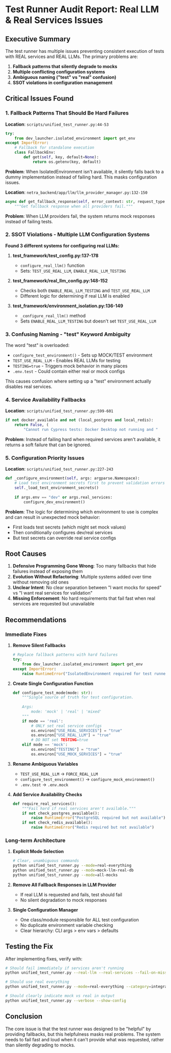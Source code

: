 # Test Runner Audit Report: Real LLM & Real Services Issues

## Executive Summary
The test runner has multiple issues preventing consistent execution of tests with REAL services and REAL LLMs. The primary problems are:
1. **Fallback patterns that silently degrade to mocks**
2. **Multiple conflicting configuration systems** 
3. **Ambiguous naming ("test" vs "real" confusion)**
4. **SSOT violations in configuration management**

## Critical Issues Found

### 1. Fallback Patterns That Should Be Hard Failures

**Location**: `scripts/unified_test_runner.py:44-53`
```python
try:
    from dev_launcher.isolated_environment import get_env
except ImportError:
    # Fallback for standalone execution
    class FallbackEnv:
        def get(self, key, default=None):
            return os.getenv(key, default)
```
**Problem**: When IsolatedEnvironment isn't available, it silently falls back to a dummy implementation instead of failing hard. This masks configuration issues.

**Location**: `netra_backend/app/llm/llm_provider_manager.py:132-150`
```python
async def get_fallback_response(self, error_context: str, request_type: str) -> Dict[str, Any]:
    """Get fallback response when all providers fail."""
```
**Problem**: When LLM providers fail, the system returns mock responses instead of failing tests.

### 2. SSOT Violations - Multiple LLM Configuration Systems

**Found 3 different systems for configuring real LLMs:**

1. **test_framework/test_config.py:137-178**
   - `configure_real_llm()` function
   - Sets: `TEST_USE_REAL_LLM`, `ENABLE_REAL_LLM_TESTING`

2. **test_framework/real_llm_config.py:148-152**  
   - Checks both `ENABLE_REAL_LLM_TESTING` and `TEST_USE_REAL_LLM`
   - Different logic for determining if real LLM is enabled

3. **test_framework/environment_isolation.py:136-149**
   - `_configure_real_llm()` method
   - Sets `ENABLE_REAL_LLM_TESTING` but doesn't set `TEST_USE_REAL_LLM`

### 3. Confusing Naming - "test" Keyword Ambiguity

The word "test" is overloaded:
- `configure_test_environment()` - Sets up MOCK/TEST environment
- `TEST_USE_REAL_LLM` - Enables REAL LLMs for testing
- `TESTING=true` - Triggers mock behavior in many places
- `.env.test` - Could contain either real or mock configs

This causes confusion where setting up a "test" environment actually disables real services.

### 4. Service Availability Fallbacks

**Location**: `scripts/unified_test_runner.py:599-601`
```python
if not docker_available and not (local_postgres and local_redis):
    return False, (
        "Cannot run Cypress tests: Docker Desktop not running and "
```
**Problem**: Instead of failing hard when required services aren't available, it returns a soft failure that can be ignored.

### 5. Configuration Priority Issues

**Location**: `scripts/unified_test_runner.py:227-243`
```python
def _configure_environment(self, args: argparse.Namespace):
    # Load test environment secrets first to prevent validation errors
    self._load_test_environment_secrets()
    
    if args.env == "dev" or args.real_services:
        configure_dev_environment()
```
**Problem**: The logic for determining which environment to use is complex and can result in unexpected mock behavior:
- First loads test secrets (which might set mock values)
- Then conditionally configures dev/real services
- But test secrets can override real service configs

## Root Causes

1. **Defensive Programming Gone Wrong**: Too many fallbacks that hide failures instead of exposing them
2. **Evolution Without Refactoring**: Multiple systems added over time without removing old ones
3. **Unclear Intent**: No clear separation between "I want mocks for speed" vs "I want real services for validation"
4. **Missing Enforcement**: No hard requirements that fail fast when real services are requested but unavailable

## Recommendations

### Immediate Fixes

1. **Remove Silent Fallbacks**
   ```python
   # Replace fallback patterns with hard failures
   try:
       from dev_launcher.isolated_environment import get_env
   except ImportError:
       raise RuntimeError("IsolatedEnvironment required for test runner. Install dev_launcher package.")
   ```

2. **Create Single Configuration Function**
   ```python
   def configure_test_mode(mode: str):
       """Single source of truth for test configuration.
       
       Args:
           mode: 'mock' | 'real' | 'mixed'
       """
       if mode == 'real':
           # ONLY set real service configs
           os.environ["USE_REAL_SERVICES"] = "true"
           os.environ["USE_REAL_LLM"] = "true"
           # DO NOT set TESTING=true
       elif mode == 'mock':
           os.environ["TESTING"] = "true"
           os.environ["USE_MOCK_SERVICES"] = "true"
   ```

3. **Rename Ambiguous Variables**
   - `TEST_USE_REAL_LLM` → `FORCE_REAL_LLM`
   - `configure_test_environment()` → `configure_mock_environment()`
   - `.env.test` → `.env.mock`

4. **Add Service Availability Checks**
   ```python
   def require_real_services():
       """Fail hard if real services aren't available."""
       if not check_postgres_available():
           raise RuntimeError("PostgreSQL required but not available")
       if not check_redis_available():
           raise RuntimeError("Redis required but not available")
   ```

### Long-term Architecture

1. **Explicit Mode Selection**
   ```bash
   # Clear, unambiguous commands
   python unified_test_runner.py --mode=real-everything
   python unified_test_runner.py --mode=mock-llm-real-db
   python unified_test_runner.py --mode=all-mocks
   ```

2. **Remove All Fallback Responses in LLM Provider**
   - If real LLM is requested and fails, test should fail
   - No silent degradation to mock responses

3. **Single Configuration Manager**
   - One class/module responsible for ALL test configuration
   - No duplicate environment variable checking
   - Clear hierarchy: CLI args > env vars > defaults

## Testing the Fix

After implementing fixes, verify with:
```bash
# Should fail immediately if services aren't running
python unified_test_runner.py --real-llm --real-services --fail-on-missing-services

# Should use real everything
python unified_test_runner.py --mode=real-everything --category=integration

# Should clearly indicate mock vs real in output
python unified_test_runner.py --verbose --show-config
```

## Conclusion

The core issue is that the test runner was designed to be "helpful" by providing fallbacks, but this helpfulness masks real problems. The system needs to fail fast and loud when it can't provide what was requested, rather than silently degrading to mocks.